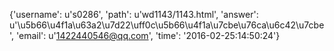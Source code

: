 {'username': u's0286', 'path': u'wd1143/1143.html', 'answer': u'\u5b66\u4f1a\u63a2\u7d22\uff0c\u5b66\u4f1a\u7cbe\u76ca\u6c42\u7cbe', 'email': u'1422440546@qq.com', 'time': '2016-02-25:14:50:24'}
